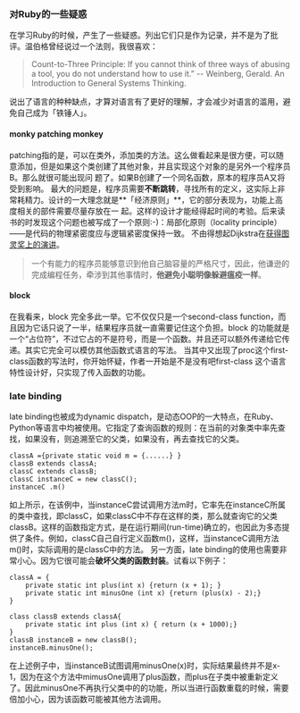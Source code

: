 ### 对Ruby的一些疑惑
在学习Ruby的时候，产生了一些疑惑。列出它们只是作为记录，并不是为了批评。温伯格曾经说过一个法则，我很喜欢：
> Count-to-Three Principle:
If you cannot think of three ways of abusing a tool, you do not understand how to use it.”
-- Weinberg, Gerald.  An Introduction to General Systems Thinking.

说出了语言的种种缺点，才算对语言有了更好的理解，才会减少对语言的滥用，避免自己成为「铁锤人」。

#### monky patching monkey
patching指的是，可以在类外，添加类的方法。这么做看起来是很方便，可以随意添加，但是如果这个类创建了其他对象，并且实现这个对象的是另外一个程序员B。那么就很可能出现问
题了。如果B创建了一个同名函数，原本的程序员A又将受到影响。
最大的问题是，程序员需要**不断跳转**，寻找所有的定义，这实际上非常耗精力。设计的一大理念就是**「经济原则」**，它的部分表现为，功能上高度相关的部件需要尽量存放在一
起。这样的设计才能经得起时间的考验。后来读书的时发现这个问题也被写成了一个原则:-)：局部化原则（locality principle）——是代码的物理紧密度应与逻辑紧密度保持一致。
不由得想起Dijkstra在[获得图灵奖上的演讲](http://www.ituring.com.cn/article/71467)。

> 一个有能力的程序员能够意识到他自己脑容量的严格尺寸，因此，他谦逊的完成编程任务，牵涉到其他事情时，**他避免小聪明像躲避瘟疫一样**。

#### block
在我看来，block 完全多此一举。它不仅仅只是一个second-class function，而且因为它话只说了一半，结果程序员就一直需要记住这个负担。block 的功能就是一个“占位符”，不过它占的不是符号，而是一个函数。并且还可以额外传递给它传递。其实它完全可以模仿其他函数式语言的写法。
当其中又出现了proc这个first-class函数的写法时，你开始怀疑，作者一开始是不是没有吧first-class 这个语言特性设计好，只实现了传入函数的功能。

### late binding
late binding也被成为dynamic dispatch，是动态OOP的一大特点，在Ruby、Python等语言中均被使用。它指定了查询函数的规则：在当前的对象类中率先查找，如果没有，则追溯至它的父类，如果没有，再去查找它的父类。
```
classA ={private static void m = {......} }
classB extends classA;
classC extends classB;
classC instanceC = new classC();
instanceC .m()
```

如上所示，在该例中，当instanceC尝试调用方法m时，它率先在instanceC所属的类中查找，即classC，如果classC中不存在这样的类，那么就查询它的父类classB。这样的函数指定方式，是在运行期间(run-time)确立的，也因此为多态提供了条件。例如，classC自己自行定义函数m()，这样，当instanceC调用方法m()时，实际调用的是classC中的方法。
另一方面，late binding的使用也需要非常小心。因为它很可能会**破坏父类的函数封装**。试看以下例子：
```
classA = {
	private static int plus(int x) {return (x + 1); }
	private static int minusOne (int x) {return (plus(x) - 2);}
}
	
class classB extends classA{
	private static int plus (int x) { return (x + 1000);}
}
classB instanceB = new classB();
instanceB.minusOne();
```
在上述例子中，当instanceB试图调用minusOne(x)时，实际结果最终并不是x-1，因为在这个方法中mimusOne调用了plus函数，而plus在子类中被重新定义了。因此minusOne不再执行父类中的的功能，所以当进行函数重载的时候，需要倍加小心，因为该函数可能被其他方法调用。